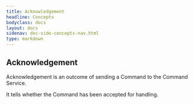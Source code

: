 ```yaml
---
title: Acknowledgement
headline: Concepts
bodyclass: docs
layout: docs
sidenav: doc-side-concepts-nav.html
type: markdown
---
```

<h2 class="top">Acknowledgement</h2> 

Acknowledgement is an outcome of sending a Command to the Command Service.

It tells whether the Command has been accepted for handling. 



